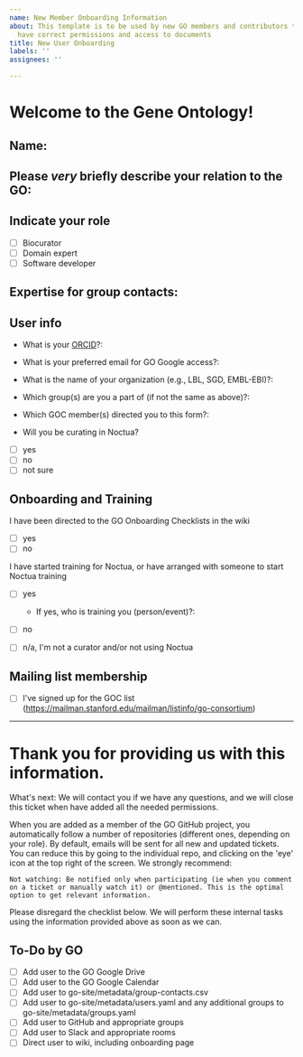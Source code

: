```yaml
---
name: New Member Onboarding Information
about: This template is to be used by new GO members and contributors to ensure they
  have correct permissions and access to documents
title: New User Onboarding
labels: ''
assignees: ''

---
```


# Welcome to the Gene Ontology!

## Name: 

## Please *very* briefly describe your relation to the GO:
<!-- This is so we know who you are and who to contact to get further information about groups, training status, etc. -->

## Indicate your role
<!-- You may indicate more than one ( [x] ) -->

- [ ] Biocurator
- [ ] Domain expert
- [ ] Software developer

## Expertise for group contacts:
<!--  Please provide your expertise (1-3 keywords) -->

## User info
- What is your [ORCID](https://orcid.org/register)?:

- What is your preferred email for GO Google access?:
<!-- Please provide the email account you want to use for access to the GO Google Drive (shared documents) and GO Calendar (to view conference call information). You can email our HelpDesk at "help" at our domain, geneontology.org, to avoid posting it publicly. --> 

- What is the name of your organization (e.g., LBL, SGD, EMBL-EBI)?:

- Which group(s) are you a part of (if not the same as above)?:

- Which GOC member(s) directed you to this form?:

- Will you be curating in Noctua?
- [ ] yes
- [ ] no
- [ ] not sure

## Onboarding and Training

I have been directed to the GO Onboarding Checklists in the wiki
- [ ] yes
- [ ] no

I have started training for Noctua, or have arranged with someone to start Noctua training
- [ ] yes
  - If yes, who is training you (person/event)?: 
- [ ] no
- [ ] n/a, I'm not a curator and/or not using Noctua


## Mailing list membership
- [ ] I've signed up for the GOC list (https://mailman.stanford.edu/mailman/listinfo/go-consortium)
________________
# Thank you for providing us with this information. 

What's next:
We will contact you if we have any questions, and we will close this ticket when have added all the needed permissions. 

When you are added as a member of the GO GitHub project, you automatically follow a number of repositories (different ones, depending on your role). By default, emails will be sent for all new and updated tickets. You can reduce this by going to the individual repo, and clicking on the 'eye' icon at the top right of the screen. We strongly recommend:

    Not watching: Be notified only when participating (ie when you comment on a ticket or manually watch it) or @mentioned. This is the optimal option to get relevant information. 


Please disregard the checklist below.  We will perform these internal tasks using the information provided above as soon as we can.

## To-Do by GO
- [ ] Add user to the GO Google Drive
- [ ] Add user to the GO Google Calendar
- [ ] Add user to go-site/metadata/group-contacts.csv
- [ ] Add user to go-site/metadata/users.yaml and any additional groups to go-site/metadata/groups.yaml
- [ ] Add user to GitHub and appropriate groups
- [ ] Add user to Slack and appropriate rooms
- [ ] Direct user to wiki, including onboarding page
